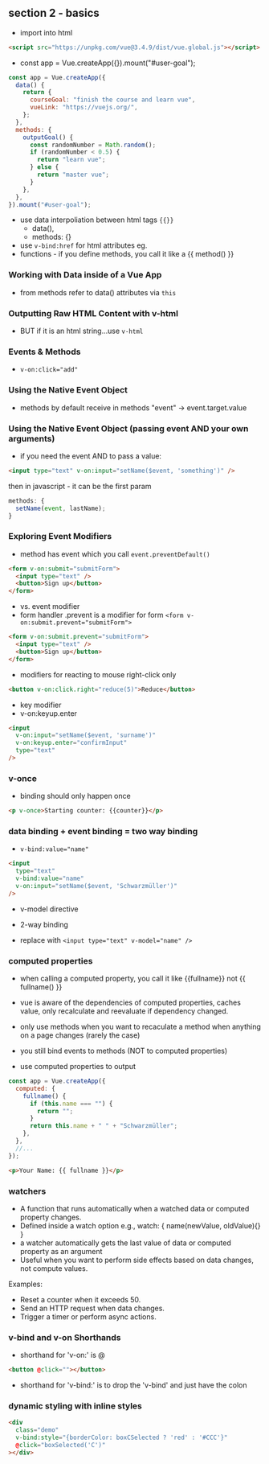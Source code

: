 ## section 2 - basics

- import into html

```html
<script src="https://unpkg.com/vue@3.4.9/dist/vue.global.js"></script>
```

- const app = Vue.createApp({}).mount("#user-goal");

```js
const app = Vue.createApp({
  data() {
    return {
      courseGoal: "finish the course and learn vue",
      vueLink: "https://vuejs.org/",
    };
  },
  methods: {
    outputGoal() {
      const randomNumber = Math.random();
      if (randomNumber < 0.5) {
        return "learn vue";
      } else {
        return "master vue";
      }
    },
  },
}).mount("#user-goal");
```

- use data interpoliation between html tags `{{}}`
  - data(),
  - methods: {}
- use `v-bind:href` for html attributes eg. <a v-bind:href="vueLink">
- functions - if you define methods, you call it like a {{ method() }}

### Working with Data inside of a Vue App

- from methods refer to data() attributes via `this`

### Outputting Raw HTML Content with v-html

- BUT if it is an html string...use `v-html`

### Events & Methods

- `v-on:click="add"`

### Using the Native Event Object

- methods by default receive in methods "event" -> event.target.value

### Using the Native Event Object (passing event AND your own arguments)

- if you need the event AND to pass a value:

```html
<input type="text" v-on:input="setName($event, 'something')" />
```

then in javascript - it can be the first param

```js
methods: {
  setName(event, lastName);
}
```

### Exploring Event Modifiers

- method has event which you call `event.preventDefault()`

```html
<form v-on:submit="submitForm">
  <input type="text" />
  <button>Sign up</button>
</form>
```

- vs. event modifier
- form handler .prevent is a modifier for form `<form v-on:submit.prevent="submitForm">`

```html
<form v-on:submit.prevent="submitForm">
  <input type="text" />
  <button>Sign up</button>
</form>
```

- modifiers for reacting to mouse right-click only

```html
<button v-on:click.right="reduce(5)">Reduce</button>
```

- key modifier
- v-on:keyup.enter

```html
<input
  v-on:input="setName($event, 'surname')"
  v-on:keyup.enter="confirmInput"
  type="text"
/>
```

### v-once

- binding should only happen once

```html
<p v-once>Starting counter: {{counter}}</p>
```

### data binding + event binding = two way binding

- `v-bind:value="name"`

```html
<input
  type="text"
  v-bind:value="name"
  v-on:input="setName($event, 'Schwarzmüller')"
/>
```

- v-model directive

- 2-way binding
- replace with `<input type="text" v-model="name" />`

### computed properties

- when calling a computed property, you call it like {{fullname}} not {{ fullname() }}

- vue is aware of the dependencies of computed properties, caches value, only recalculate and reevaluate if dependency changed.
- only use methods when you want to recaculate a method when anything on a page changes (rarely the case)
- you still bind events to methods (NOT to computed properties)
- use computed properties to output

```js
const app = Vue.createApp({
  computed: {
    fullname() {
      if (this.name === "") {
        return "";
      }
      return this.name + " " + "Schwarzmüller";
    },
  },
  //...
});
```

```html
<p>Your Name: {{ fullname }}</p>
```

### watchers

- A function that runs automatically when a watched data or computed property changes.
- Defined inside a watch option e.g., watch: { name(newValue, oldValue){} }
- a watcher automatically gets the last value of data or computed property as an argument
- Useful when you want to perform side effects based on data changes, not compute values.

Examples:

- Reset a counter when it exceeds 50.
- Send an HTTP request when data changes.
- Trigger a timer or perform async actions.

### v-bind and v-on Shorthands

- shorthand for 'v-on:' is @

```html
<button @click=""></button>
```

- shorthand for 'v-bind:' is to drop the 'v-bind' and just have the colon

### dynamic styling with inline styles

```html
<div
  class="demo"
  v-bind:style="{borderColor: boxCSelected ? 'red' : '#CCC'}"
  @click="boxSelected('C')"
></div>
```
